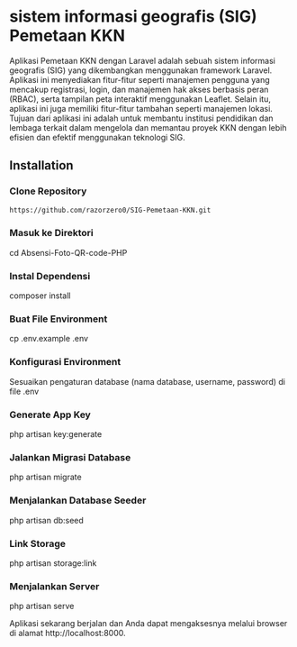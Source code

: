 # sistem informasi geografis (SIG) Pemetaan KKN

Aplikasi Pemetaan KKN dengan Laravel adalah sebuah sistem informasi geografis (SIG) yang dikembangkan menggunakan framework Laravel. Aplikasi ini menyediakan fitur-fitur seperti manajemen pengguna yang mencakup registrasi, login, dan manajemen hak akses berbasis peran (RBAC), serta tampilan peta interaktif menggunakan Leaflet. Selain itu, aplikasi ini juga memiliki fitur-fitur tambahan seperti manajemen lokasi. Tujuan dari aplikasi ini adalah untuk membantu institusi pendidikan dan lembaga terkait dalam mengelola dan memantau proyek KKN dengan lebih efisien dan efektif menggunakan teknologi SIG.



## Installation

### Clone Repository
```bash
https://github.com/razorzero0/SIG-Pemetaan-KKN.git
```

### Masuk ke Direktori
cd Absensi-Foto-QR-code-PHP

### Instal Dependensi
composer install

### Buat File Environment
cp .env.example .env

### Konfigurasi Environment
Sesuaikan pengaturan database (nama database, username, password) di file .env

### Generate App Key
php artisan key:generate

### Jalankan Migrasi Database
php artisan migrate

### Menjalankan Database Seeder
php artisan db:seed

### Link Storage
php artisan storage:link

### Menjalankan Server
php artisan serve

Aplikasi  sekarang berjalan dan Anda dapat mengaksesnya melalui browser di alamat http://localhost:8000.
